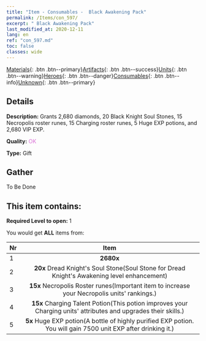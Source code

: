 ```yaml
---
title: "Item - Consumables -  Black Awakening Pack"
permalink: /Items/con_597/
excerpt: " Black Awakening Pack"
last_modified_at: 2020-12-11
lang: en
ref: "con_597.md"
toc: false
classes: wide
---
```

 [Materials](/Items/){: .btn .btn--primary}[Artifacts](/Items/Artifacts/){: .btn .btn--success}[Units](/Items/Units/){: .btn .btn--warning}[Heroes](/Items/Heroes/){: .btn .btn--danger}[Consumables](/Items/Consumables/){: .btn .btn--info}[Unknown](/Items/Unknown/){: .btn .btn--primary}

## Details
 **Description:** Grants 2,680 diamonds, 20 Black Knight Soul Stones, 15 Necropolis roster runes, 15 Charging roster runes, 5 Huge EXP potions, and 2,680 VIP EXP.

 **Quality:** <span style="color: #DA70D6">OK</span>

 **Type:** Gift

## Gather

  To Be Done

## This item contains:

 **Required Level to open:** 1

 You would get **ALL** items  from:

  | Nr |      Item    |
  |:---|:------------:|
  | 1 |  **2680x** <i class="fas fa-gem"/> | 
  | 2 |  **20x** Dread Knight's Soul Stone(Soul Stone for Dread Knight's Awakening level enhancement) | 
  | 3 |  **15x** Necropolis Roster runes(Important item to increase your Necropolis units' rankings.) | 
  | 4 |  **15x** Charging Talent Potion(This potion improves your Charging units' attributes and upgrades their skills.) | 
  | 5 |  **5x** Huge EXP potion(A bottle of highly purified EXP potion. You will gain 7500 unit EXP after drinking it.) | 
